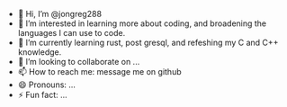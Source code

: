 - 👋 Hi, I’m @jongreg288
- 👀 I’m interested in learning more about coding, and broadening the languages I can use to code.
- 🌱 I’m currently learning rust, post gresql, and refeshing my C and C++ knowledge.
- 💞️ I’m looking to collaborate on ...
- 📫 How to reach me: message me on github
- 😄 Pronouns: ...
- ⚡ Fun fact: ...

<!---
jongreg288/jongreg288 is a ✨ special ✨ repository because its `README.md` (this file) appears on your GitHub profile.
You can click the Preview link to take a look at your changes.
--->
